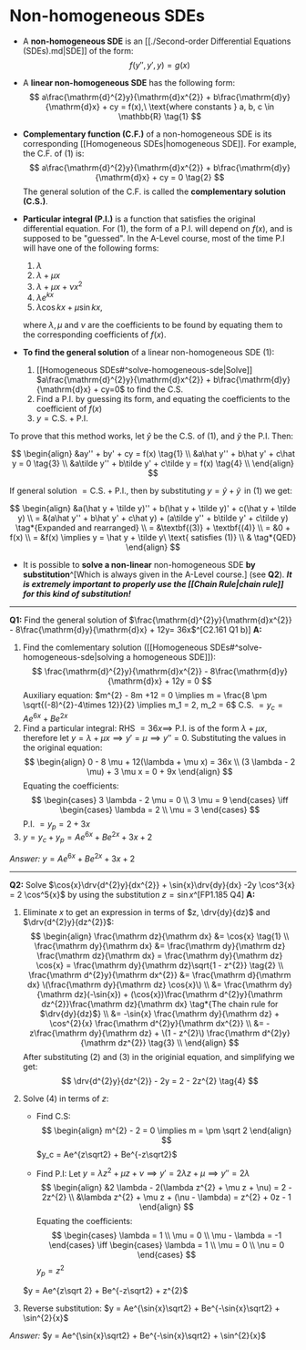 # Non-homogeneous SDEs

* A **non-homogeneous SDE** is an [[./Second-order Differential Equations (SDEs).md|SDE]] of the form:
$$ f(y'', y', y) = g(x) $$

* A **linear non-homogeneous SDE** has the following form:
$$
a\frac{\mathrm{d}^{2}y}{\mathrm{d}x^{2}} +
b\frac{\mathrm{d}y}{\mathrm{d}x} + cy = f(x),\ \text{where constants } a, b, c \in
\mathbb{R} \tag{1}
$$ 

* **Complementary function (C.F.)** of a non-homogeneous SDE is its corresponding [[Homogeneous SDEs|homogeneous SDE]]. For example, the C.F. of (1) is:
$$
a\frac{\mathrm{d}^{2}y}{\mathrm{d}x^{2}} + b\frac{\mathrm{d}y}{\mathrm{d}x} + cy = 0 \tag{2}
$$
The general solution of the C.F. is called the **complementary solution (C.S.)**.

* **Particular integral (P.I.)** is a function that satisfies the original differential equation. For (1), the form of a P.I. will depend on $f(x)$, and is supposed to be "guessed". In the A-Level course, most of the time P.I will have one of the following forms:
    1) $\lambda$
    2) $\lambda + \mu x$
    3) $\lambda + \mu x + \nu x^{2}$
    4) $\lambda e^{kx}$
    5) $\lambda \cos{kx} +\mu \sin{kx}$,

    where $\lambda, \mu$ and $\nu$ are the coefficients to be found by equating them to the corresponding coefficients of $f(x)$.

* **To find the general solution** of a linear non-homogeneous SDE (1):
    1) [[Homogeneous SDEs#^solve-homogeneous-sde|Solve]] $a\frac{\mathrm{d}^{2}y}{\mathrm{d}x^{2}} + b\frac{\mathrm{d}y}{\mathrm{d}x} + cy=0$ to find the C.S.
    2) Find a P.I. by guessing its form, and equating the coefficients to the coefficient of $f(x)$
    3) $y = \text{C.S.} + \text{P.I.}$

To prove that this method works, let $\hat y$ be the C.S. of (1), and $\tilde y$ the P.I. Then:

$$
\begin{align}
    &ay'' + by' + cy = f(x) \tag{1} \\
    &a\hat y'' + b\hat y' + c\hat y = 0 \tag{3} \\
    &a\tilde y'' + b\tilde y' + c\tilde y = f(x) \tag{4} \\
\end{align}
$$

If general solution $= \text{C.S.} + \text{P.I.}$, then by substituting $y = \hat y + \tilde y\,$ in (1) we get:

$$
\begin{align}
    &a(\hat y + \tilde y)'' + b(\hat y + \tilde y)' + c(\hat y + \tilde y) \\
    = &(a\hat y'' + b\hat y' + c\hat y) + (a\tilde y'' + b\tilde y' + c\tilde y) \tag*{Expanded and rearranged} \\
    = &\textbf{(3)} + \textbf{(4)} \\
    = &0 + f(x) \\ 
    = &f(x) \implies y = \hat y + \tilde y\ \text{ satisfies (1)} \\
    & \tag*{QED}
\end{align}
$$

* It is possible to **solve a non-linear** non-homogeneous SDE **by substitution**^[Which is always given in the A-Level course.] (see **Q2**). **_It is extremely important to properly use the [[Chain Rule|chain rule]] for this kind of substitution!_**

---

**Q1:** Find the general solution of $\frac{\mathrm{d}^{2}y}{\mathrm{d}x^{2}} - 8\frac{\mathrm{d}y}{\mathrm{d}x} + 12y= 36x$^[C2.161 Q1 b)]
**A:** 
1) Find the comlementary solution ([[Homogeneous SDEs#^solve-homogeneous-sde|solving a homogeneous SDE]]):
    $$ \frac{\mathrm{d}^{2}y}{\mathrm{d}x^{2}} - 8\frac{\mathrm{d}y}{\mathrm{d}x} + 12y = 0 $$ 
    Auxiliary equation: $m^{2} - 8m +12 = 0 \implies m = \frac{8 \pm \sqrt{(-8)^{2}-4\times 12}}{2} 
    \implies m_1 = 2, m_2 = 6$
    C.S. $= y_c = Ae^{6x} + Be^{2x}$
2) Find a particular integral:
    RHS $= 36x \implies$ P.I. is of the form $\lambda + \mu x$, therefore let $y = \lambda + \mu x
    \implies y' = \mu \implies y'' = 0$. Substituting the values in the original equation:
    $$
    \begin{align}
        0 - 8 \mu + 12(\lambda + \mu x) = 36x \\
        (3 \lambda - 2 \mu) + 3 \mu x = 0 + 9x
    \end{align}
    $$
    Equating the coefficients:
    $$
    \begin{cases}
        3 \lambda - 2 \mu = 0 \\
        3 \mu = 9
    \end{cases}
    \iff
    \begin{cases}
        \lambda = 2 \\
        \mu = 3
    \end{cases}
    $$
    P.I. $= y_p = 2 + 3x$
3) $y = y_c + y_p = Ae^{6x} + Be^{2x} + 3x + 2$

*Answer:* $y = Ae^{6x} + Be^{2x} + 3x + 2$

---

**Q2:** Solve $\cos{x}\drv{d^{2}y}{dx^{2}} + \sin{x}\drv{dy}{dx} -2y \cos^3{x} = 2 \cos^5{x}$ by using the substitution $z = \sin{x}$^[FP1.185 Q4] 
**A:** 
1) Eliminate $x$ to get an expression in terms of $z, \drv{dy}{dz}$ and $\drv{d^{2}y}{dz^{2}}$:
$$
\begin{align}
    \frac{\mathrm dz}{\mathrm dx} &= \cos{x} \tag{1} \\
    \frac{\mathrm dy}{\mathrm dx} &= \frac{\mathrm dy}{\mathrm dz} \frac{\mathrm dz}{\mathrm dx}
    = \frac{\mathrm dy}{\mathrm dz} \cos{x} 
    = \frac{\mathrm dy}{\mathrm dz}\sqrt{1 - z^{2}} \tag{2} \\
    \frac{\mathrm d^{2}y}{\mathrm dx^{2}} 
    &= \frac{\mathrm d}{\mathrm dx} \(\frac{\mathrm dy}{\mathrm dz} \cos{x}\) \\
    &= \frac{\mathrm dy}{\mathrm dz}(-\sin{x}) + (\cos{x})\frac{\mathrm d^{2}y}{\mathrm dz^{2}}\frac{\mathrm dz}{\mathrm dx} \tag*{The chain rule for $\drv{dy}{dz}$} \\
    &= -\sin{x} \frac{\mathrm dy}{\mathrm dz} + \cos^{2}{x} \frac{\mathrm d^{2}y}{\mathrm dx^{2}} \\
    &= -z\frac{\mathrm dy}{\mathrm dz} + \(1 - z^{2}\) \frac{\mathrm d^{2}y}{\mathrm dz^{2}} \tag{3} \\
\end{align}
$$
After substituting (2) and (3) in the originial equation, and simplifying we get:
$$ \drv{d^{2}y}{dz^{2}} - 2y = 2 - 2z^{2} \tag{4} $$ 

2) Solve (4) in terms of $z$:
    - Find C.S:
    $$
    \begin{align}
        m^{2} - 2 = 0 \implies m = \pm \sqrt 2
    \end{align}
    $$
    $y_c = Ae^{z\sqrt2} + Be^{-z\sqrt2}$

    - Find P.I: 
    Let $y = \lambda z^{2} + \mu z + \nu \implies y' = 2 \lambda z + \mu \implies y'' = 2 \lambda$
    $$
    \begin{align}
        &2 \lambda - 2(\lambda z^{2} + \mu z + \nu) = 2 - 2z^{2} \\
        &\lambda z^{2} + \mu z + (\nu - \lambda) = z^{2} + 0z - 1
    \end{align}
    $$
    Equating the coefficients:
    $$
    \begin{cases}
        \lambda = 1 \\
        \mu = 0 \\
        \mu - \lambda = -1
    \end{cases}
    \iff
    \begin{cases}
        \lambda = 1 \\
        \mu = 0 \\
        \nu = 0 
    \end{cases}
    $$
    $y_p = z^{2}$

    $y = Ae^{z\sqrt 2} + Be^{-z\sqrt2} + z^{2}$

3) Reverse substitution:
    $y = Ae^{\sin{x}\sqrt2} + Be^{-\sin{x}\sqrt2} + \sin^{2}{x}$

*Answer:* $y = Ae^{\sin{x}\sqrt2} + Be^{-\sin{x}\sqrt2} + \sin^{2}{x}$
